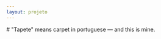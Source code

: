 ```yaml
---
layout: projeto
---
```


<div class="container">
    # "Tapete" means carpet in portuguese — and this is mine.
</div>
